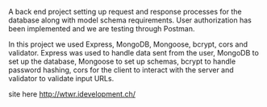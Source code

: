 A back end project setting up request and response processes for the database along with model schema requirements. User authorization has been implemented and we are testing through Postman.

In this project we used Express, MongoDB, Mongoose, bcrypt, cors and validator. Express was used to handle data sent from the user, MongoDB to set up the database, Mongoose to set up schemas, bcrypt to handle password hashing, cors for the client to interact with the server and validator to validate input URLs.

site here http://wtwr.idevelopment.ch/
